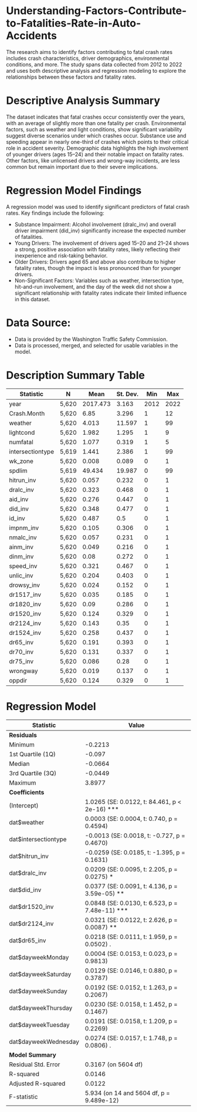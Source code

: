 # Understanding-Factors-Contribute-to-Fatalities-Rate-in-Auto-Accidents

The research aims to identify factors contributing to fatal crash rates includes crash characteristics, driver demographics, environmental conditions, and more. The study spans data collected from 2012 to 2022 and uses both descriptive analysis and regression modeling to explore the relationships between these factors and fatality rates.

# Descriptive Analysis Summary
The dataset indicates that fatal crashes occur consistently over the years, with an average of slightly more than one fatality per crash. Environmental factors, such as weather and light conditions, show significant variability suggest diverse scenarios under which crashes occur. Substance use and speeding appear in nearly one-third of crashes which points to their critical role in accident severity. Demographic data highlights the high involvement of younger drivers (ages 15–24) and their notable impact on fatality rates. Other factors, like unlicensed drivers and wrong-way incidents, are less common but remain important due to their severe implications.

# Regression Model Findings
A regression model was used to identify significant predictors of fatal crash rates. Key findings include the following:

- Substance Impairment: Alcohol involvement (dralc_inv) and overall driver impairment (did_inv) significantly increase the expected number of fatalities.
- Young Drivers: The involvement of drivers aged 15–20 and 21–24 shows a strong, positive association with fatality rates, likely reflecting their inexperience and risk-taking behavior.
- Older Drivers: Drivers aged 65 and above also contribute to higher fatality rates, though the impact is less pronounced than for younger drivers.
- Non-Significant Factors: Variables such as weather, intersection type, hit-and-run involvement, and the day of the week did not show a significant relationship with fatality rates indicate their limited influence in this dataset.

# Data Source: 
- Data is provided by the Washington Traffic Safety Commission.
- Data is processed, merged, and selected for usable variables in the model. 

# Description Summary Table

| **Statistic**      | **N**   | **Mean**  | **St. Dev.** | **Min** | **Max** |
|---------------------|---------|-----------|--------------|---------|---------|
| year               | 5,620   | 2017.473  | 3.163        | 2012    | 2022    |
| Crash.Month        | 5,620   | 6.85      | 3.296        | 1       | 12      |
| weather            | 5,620   | 4.013     | 11.597       | 1       | 99      |
| lightcond          | 5,620   | 1.982     | 1.295        | 1       | 9       |
| numfatal           | 5,620   | 1.077     | 0.319        | 1       | 5       |
| intersectiontype   | 5,619   | 1.441     | 2.386        | 1       | 99      |
| wk_zone            | 5,620   | 0.008     | 0.089        | 0       | 1       |
| spdlim             | 5,619   | 49.434    | 19.987       | 0       | 99      |
| hitrun_inv         | 5,620   | 0.057     | 0.232        | 0       | 1       |
| dralc_inv          | 5,620   | 0.323     | 0.468        | 0       | 1       |
| aid_inv            | 5,620   | 0.276     | 0.447        | 0       | 1       |
| did_inv            | 5,620   | 0.348     | 0.477        | 0       | 1       |
| id_inv             | 5,620   | 0.487     | 0.5          | 0       | 1       |
| impnm_inv          | 5,620   | 0.105     | 0.306        | 0       | 1       |
| nmalc_inv          | 5,620   | 0.057     | 0.231        | 0       | 1       |
| ainm_inv           | 5,620   | 0.049     | 0.216        | 0       | 1       |
| dinm_inv           | 5,620   | 0.08      | 0.272        | 0       | 1       |
| speed_inv          | 5,620   | 0.321     | 0.467        | 0       | 1       |
| unlic_inv          | 5,620   | 0.204     | 0.403        | 0       | 1       |
| drowsy_inv         | 5,620   | 0.024     | 0.152        | 0       | 1       |
| dr1517_inv         | 5,620   | 0.035     | 0.185        | 0       | 1       |
| dr1820_inv         | 5,620   | 0.09      | 0.286        | 0       | 1       |
| dr1520_inv         | 5,620   | 0.124     | 0.329        | 0       | 1       |
| dr2124_inv         | 5,620   | 0.143     | 0.35         | 0       | 1       |
| dr1524_inv         | 5,620   | 0.258     | 0.437        | 0       | 1       |
| dr65_inv           | 5,620   | 0.191     | 0.393        | 0       | 1       |
| dr70_inv           | 5,620   | 0.131     | 0.337        | 0       | 1       |
| dr75_inv           | 5,620   | 0.086     | 0.28         | 0       | 1       |
| wrongway           | 5,620   | 0.019     | 0.137        | 0       | 1       |
| oppdir             | 5,620   | 0.124     | 0.329        | 0       | 1       |


# Regression Model

| **Statistic**              | **Value**                              |
|----------------------------|-----------------------------------------|
| **Residuals**              |                                         |
| Minimum                    | -0.2213                                |
| 1st Quartile (1Q)          | -0.097                                 |
| Median                     | -0.0664                                |
| 3rd Quartile (3Q)          | -0.0449                                |
| Maximum                    | 3.8977                                 |
| **Coefficients**           |                                         |
| (Intercept)                | 1.0265 (SE: 0.0122, t: 84.461, p < 2e-16) *** |
| dat$weather                | 0.0003 (SE: 0.0004, t: 0.740, p = 0.4594) |
| dat$intersectiontype       | -0.0013 (SE: 0.0018, t: -0.727, p = 0.4670) |
| dat$hitrun_inv             | -0.0259 (SE: 0.0185, t: -1.395, p = 0.1631) |
| dat$dralc_inv              | 0.0209 (SE: 0.0095, t: 2.205, p = 0.0275) * |
| dat$did_inv                | 0.0377 (SE: 0.0091, t: 4.136, p = 3.59e-05) ** |
| dat$dr1520_inv             | 0.0848 (SE: 0.0130, t: 6.523, p = 7.48e-11) *** |
| dat$dr2124_inv             | 0.0321 (SE: 0.0122, t: 2.626, p = 0.0087) ** |
| dat$dr65_inv               | 0.0218 (SE: 0.0111, t: 1.959, p = 0.0502) . |
| dat$dayweekMonday          | 0.0004 (SE: 0.0153, t: 0.023, p = 0.9813) |
| dat$dayweekSaturday        | 0.0129 (SE: 0.0146, t: 0.880, p = 0.3787) |
| dat$dayweekSunday          | 0.0192 (SE: 0.0152, t: 1.263, p = 0.2067) |
| dat$dayweekThursday        | 0.0230 (SE: 0.0158, t: 1.452, p = 0.1467) |
| dat$dayweekTuesday         | 0.0191 (SE: 0.0158, t: 1.209, p = 0.2269) |
| dat$dayweekWednesday       | 0.0274 (SE: 0.0157, t: 1.748, p = 0.0806) . |
| **Model Summary**          |                                         |
| Residual Std. Error        | 0.3167 (on 5604 df)                    |
| R-squared                  | 0.0146                                 |
| Adjusted R-squared         | 0.0122                                 |
| F-statistic                | 5.934 (on 14 and 5604 df, p = 9.489e-12) |
